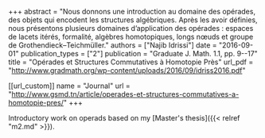 +++
abstract = "Nous donnons une introduction au domaine des opérades, des objets qui encodent les structures algébriques. Après les avoir définies, nous présentons plusieurs domaines d’application des opérades : espaces de lacets itérés, formalité, algèbres homotopiques, longs nœuds et groupe de Grothendieck–Teichmüller."
authors = ["Najib Idrissi"]
date = "2016-09-01"
publication_types = ["2"]
publication = "Graduate J. Math. 1.1, pp. 9--17"
title = "Opérades et Structures Commutatives à Homotopie Près"
url_pdf = "http://www.gradmath.org/wp-content/uploads/2016/09/idriss2016.pdf"

[[url_custom]]
name = "Journal"
url = "http://www.gsmd.tn/article/operades-et-structures-commutatives-a-homotopie-pres/"
+++

Introductory work on operads based on my [Master's thesis]({{< relref "m2.md" >}}).
